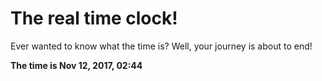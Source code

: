 # The real time clock!

Ever wanted to know what the time is? Well, your journey is about to end!

**The time is Nov 12, 2017, 02:44**